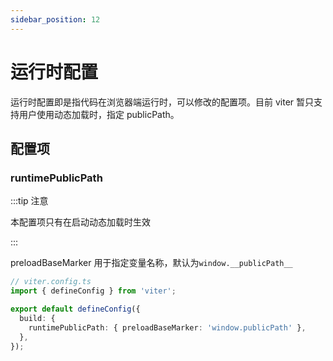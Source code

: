 ```yaml
---
sidebar_position: 12
---
```


# 运行时配置

运行时配置即是指代码在浏览器端运行时，可以修改的配置项。目前 viter 暂只支持用户使用动态加载时，指定 publicPath。

## 配置项

### runtimePublicPath

:::tip 注意

本配置项只有在启动动态加载时生效

:::

preloadBaseMarker 用于指定变量名称，默认为`window.__publicPath__`

```ts
// viter.config.ts
import { defineConfig } from 'viter';

export default defineConfig({
  build: {
    runtimePublicPath: { preloadBaseMarker: 'window.publicPath' },
  },
});
```
